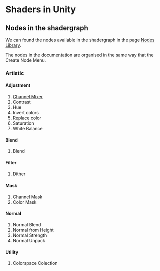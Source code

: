 # Shaders in Unity

## Nodes in the shadergraph

We can found the nodes available in the shadergraph in the page [Nodes Library](https://docs.unity3d.com/Packages/com.unity.shadergraph@6.9/manual/Node-Library.html).

The nodes in the documentation are organised in the same way that the Create Node Menu.

### Artistic

#### Adjustment

1. [Channel Mixer](./artistic/channel-mixer.md)
2. Contrast
3. Hue
4. Invert colors
5. Replace color
6. Saturation
7. White Balance

#### Blend

1. Blend

#### Filter

1. Dither

#### Mask

1. Channel Mask
2. Color Mask

#### Normal

1. Normal Blend
2. Normal from Height
3. Normal Strength
4. Normal Unpack

#### Utility

1. Colorspace Colection